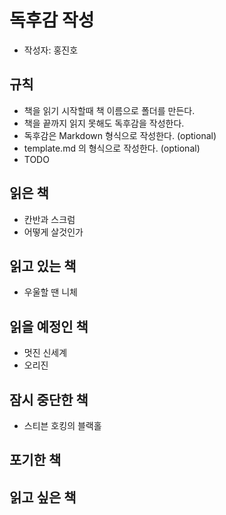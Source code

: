 # 독후감 작성


* 작성자: 홍진호


## 규칙

* 책을 읽기 시작할때 책 이름으로 폴더를 만든다.
* 책을 끝까지 읽지 못해도 독후감을 작성한다.
* 독후감은 Markdown 형식으로 작성한다. (optional)
* template.md 의 형식으로 작성한다. (optional)
* TODO

## 읽은 책
* 칸반과 스크럼
* 어떻게 살것인가

## 읽고 있는 책

* 우울할 땐 니체

## 읽을 예정인 책

* 멋진 신세계
* 오리진

## 잠시 중단한 책

* 스티븐 호킹의 블랙홀

## 포기한 책

## 읽고 싶은 책